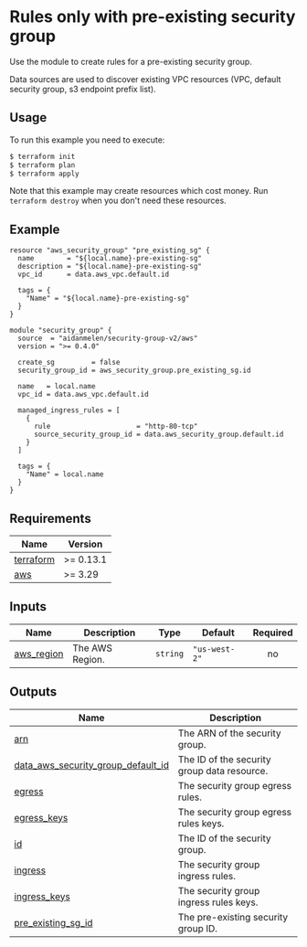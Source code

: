 # Rules only with pre-existing security group

Use the module to create rules for a pre-existing security group.

Data sources are used to discover existing VPC resources (VPC, default security group, s3 endpoint prefix list).

## Usage

To run this example you need to execute:

```bash
$ terraform init
$ terraform plan
$ terraform apply
```

Note that this example may create resources which cost money. Run `terraform destroy` when you don't need these resources.

<!-- BEGINNING OF PRE-COMMIT-TERRAFORM DOCS HOOK -->

## Example

```hcl
resource "aws_security_group" "pre_existing_sg" {
  name        = "${local.name}-pre-existing-sg"
  description = "${local.name}-pre-existing-sg"
  vpc_id      = data.aws_vpc.default.id

  tags = {
    "Name" = "${local.name}-pre-existing-sg"
  }
}

module "security_group" {
  source  = "aidanmelen/security-group-v2/aws"
  version = ">= 0.4.0"

  create_sg         = false
  security_group_id = aws_security_group.pre_existing_sg.id

  name   = local.name
  vpc_id = data.aws_vpc.default.id

  managed_ingress_rules = [
    {
      rule                     = "http-80-tcp"
      source_security_group_id = data.aws_security_group.default.id
    }
  ]

  tags = {
    "Name" = local.name
  }
}
```

## Requirements

| Name | Version |
|------|---------|
| <a name="requirement_terraform"></a> [terraform](#requirement\_terraform) | >= 0.13.1 |
| <a name="requirement_aws"></a> [aws](#requirement\_aws) | >= 3.29 |
## Inputs

| Name | Description | Type | Default | Required |
|------|-------------|------|---------|:--------:|
| <a name="input_aws_region"></a> [aws\_region](#input\_aws\_region) | The AWS Region. | `string` | `"us-west-2"` | no |
## Outputs

| Name | Description |
|------|-------------|
| <a name="output_arn"></a> [arn](#output\_arn) | The ARN of the security group. |
| <a name="output_data_aws_security_group_default_id"></a> [data\_aws\_security\_group\_default\_id](#output\_data\_aws\_security\_group\_default\_id) | The ID of the security group data resource. |
| <a name="output_egress"></a> [egress](#output\_egress) | The security group egress rules. |
| <a name="output_egress_keys"></a> [egress\_keys](#output\_egress\_keys) | The security group egress rules keys. |
| <a name="output_id"></a> [id](#output\_id) | The ID of the security group. |
| <a name="output_ingress"></a> [ingress](#output\_ingress) | The security group ingress rules. |
| <a name="output_ingress_keys"></a> [ingress\_keys](#output\_ingress\_keys) | The security group ingress rules keys. |
| <a name="output_pre_existing_sg_id"></a> [pre\_existing\_sg\_id](#output\_pre\_existing\_sg\_id) | The pre-existing security group ID. |
<!-- END OF PRE-COMMIT-TERRAFORM DOCS HOOK -->
